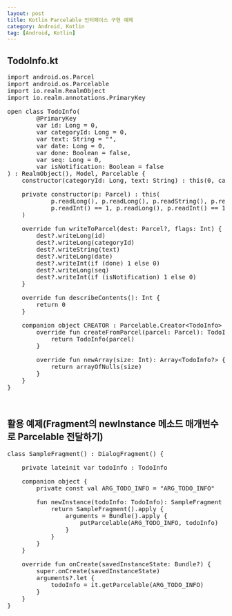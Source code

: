 ```yaml
---
layout: post
title: Kotlin Parcelable 인터페이스 구현 예제
category: Android, Kotlin
tag: [Android, Kotlin]
---
```


## TodoInfo.kt

<pre class="prettyprint">
import android.os.Parcel
import android.os.Parcelable
import io.realm.RealmObject
import io.realm.annotations.PrimaryKey

open class TodoInfo(
        @PrimaryKey
        var id: Long = 0,
        var categoryId: Long = 0,
        var text: String = "",
        var date: Long = 0,
        var done: Boolean = false,
        var seq: Long = 0,
        var isNotification: Boolean = false
) : RealmObject(), Model, Parcelable {
    constructor(categoryId: Long, text: String) : this(0, categoryId, text, 0, false, 0, false)

    private constructor(p: Parcel) : this(
            p.readLong(), p.readLong(), p.readString(), p.readLong(),
            p.readInt() == 1, p.readLong(), p.readInt() == 1
    )

    override fun writeToParcel(dest: Parcel?, flags: Int) {
        dest?.writeLong(id)
        dest?.writeLong(categoryId)
        dest?.writeString(text)
        dest?.writeLong(date)
        dest?.writeInt(if (done) 1 else 0)
        dest?.writeLong(seq)
        dest?.writeInt(if (isNotification) 1 else 0)
    }

    override fun describeContents(): Int {
        return 0
    }

    companion object CREATOR : Parcelable.Creator&lt;TodoInfo&gt; {
        override fun createFromParcel(parcel: Parcel): TodoInfo {
            return TodoInfo(parcel)
        }

        override fun newArray(size: Int): Array&lt;TodoInfo?&gt; {
            return arrayOfNulls(size)
        }
    }
}
</pre>

<br>

## 활용 예제(Fragment의 newInstance 메소드 매개변수로 Parcelable 전달하기)

<pre class="prettyprint">
class SampleFragment() : DialogFragment() {

    private lateinit var todoInfo : TodoInfo

    companion object {
        private const val ARG_TODO_INFO = "ARG_TODO_INFO"

        fun newInstance(todoInfo: TodoInfo): SampleFragment {
            return SampleFragment().apply {
                arguments = Bundle().apply {
                    putParcelable(ARG_TODO_INFO, todoInfo)
                }
            }
        }
    }

    override fun onCreate(savedInstanceState: Bundle?) {
        super.onCreate(savedInstanceState)
        arguments?.let {
            todoInfo = it.getParcelable(ARG_TODO_INFO)
        }
    }
}
</pre>